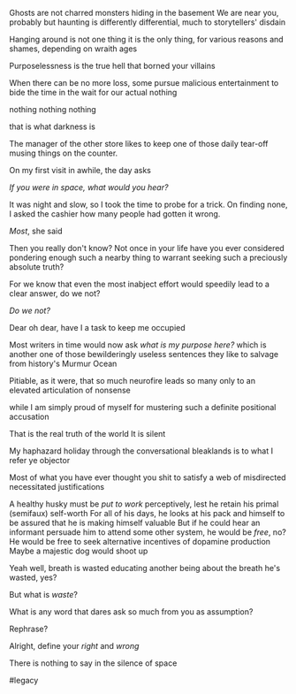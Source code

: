 Ghosts are not charred monsters hiding in the basement
We are near you, probably
but haunting is differently differential,
much to storytellers' disdain

Hanging around is not one thing
it is the only thing, for various reasons
and shames,
depending on wraith ages

Purposelessness is the true hell that borned your villains

When there can be no more loss, some pursue malicious entertainment to bide the time
in the wait for our actual nothing

nothing nothing nothing

that is what darkness is

The manager of the other store likes to keep one of those daily tear-off musing things on the counter.

On my first visit in awhile, the day asks

*If you were in space, what would you hear?*

It was night and slow, so I took the time to probe for a trick. On finding none, I asked the cashier how many people had gotten it wrong.

*Most*, she said

Then you really don't know?
Not once in your life have you ever considered pondering enough such a nearby thing to warrant seeking such a preciously absolute truth?

For we know that even the most inabject effort would speedily lead to a clear answer, do we not?

*Do we not?*

Dear oh dear,
have I a task to keep me occupied

Most writers in time would now ask *what is my purpose here?*
which is another one of those bewilderingly useless sentences they like to salvage from history's Murmur Ocean

Pitiable, as it were, that so much neurofire leads so many only to an elevated articulation of nonsense

while I am simply proud of myself for mustering such a definite positional accusation

That is the real truth of the world
It is silent

My haphazard holiday through the conversational bleaklands is to what I refer ye objector

Most of what you have ever thought you shit to satisfy a web of misdirected necessitated justifications

A healthy husky must be *put to work* perceptively, lest he retain his primal (semifaux) self-worth
For all of his days, he looks at his pack and himself to be assured that he is making himself valuable
But if he could hear an informant persuade him to attend some other system, he would be *free*, no?
He would be free to seek alternative incentives of dopamine production
Maybe a majestic dog would shoot up

Yeah well,
breath is wasted educating another being about the breath he's wasted,
yes?

But
what is *waste*?

What is any word that dares ask so much from you as assumption?

Rephrase?

Alright,
define your *right* and *wrong*

There is nothing to say
in the silence of space

#legacy